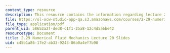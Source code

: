 ```yaml
---
content_type: resource
description: This resource contains the information regarding lecture 20 slides.
file: https://ol-ocw-studio-app-qa.s3.amazonaws.com/courses/2-29-numerical-fluid-mechanics-spring-2015/c45b1a8617e2ab33924386a0a4ef7b90_MIT2_29S15_Lecture20.pdf
file_type: application/pdf
parent_uid: 58652a2f-ded8-c1f1-25a8-12c4d5a6be42
resourcetype: Document
title: 2.29 Numerical Fluid Mechanics Lecture 20 Slides
uid: c45b1a86-17e2-ab33-9243-86a0a4ef7b90
---
```

